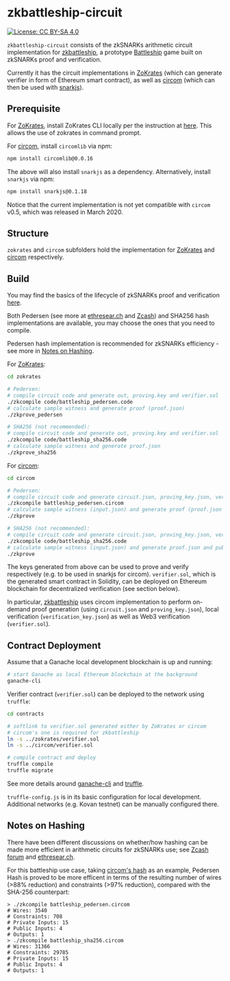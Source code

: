 # zkbattleship-circuit

[![License: CC BY-SA 4.0](https://img.shields.io/badge/License-CC%20BY--SA%204.0-lightgrey.svg)](https://creativecommons.org/licenses/by-sa/4.0/)

`zkbattleship-circuit` consists of the zkSNARKs arithmetic circuit implementation for [zkbattleship](https://github.com/tommymsz006/zkbattleship), a prototype [Battleship](https://en.wikipedia.org/wiki/Battleship_(game)) game built on zkSNARKs proof and verification.

Currently it has the circuit implementations in [ZoKrates](https://github.com/Zokrates/ZoKrates) (which can generate verifier in form of Ethereum smart contract), as well as [circom](https://github.com/iden3/circom) (which can then be used with [snarkjs](https://github.com/iden3/snarkjs)).

## Prerequisite

For [ZoKrates](https://github.com/Zokrates/ZoKrates), install ZoKrates CLI locally per the instruction at [here](https://zokrates.github.io/gettingstarted.html). This allows the use of zokrates in command prompt.

For [circom](https://github.com/iden3/circom), install `circomlib` via npm:

```bash
npm install circomlib@0.0.16
```

The above will also install `snarkjs` as a dependency. Alternatively, install `snarkjs` via npm:

```bash
npm install snarkjs@0.1.18
```

Notice that the current implementation is not yet compatible with `circom` v0.5, which was released in March 2020.

## Structure

`zokrates` and `circom` subfolders hold the implementation for [ZoKrates](https://github.com/Zokrates/ZoKrates) and [circom](https://github.com/iden3/circom) respectively.

## Build

You may find the basics of the lifecycle of zkSNARKs proof and verification [here](https://medium.com/@tommy.msz006/applying-zk-snarks-in-practice-dcecf250adc8?source=friends_link&sk=12836f9e0fd2925df203f5df69dc21db).

Both Pedersen (see more at [ethresear.ch](https://ethresear.ch/t/cheap-hash-functions-for-zksnark-merkle-tree-proofs-which-can-be-calculated-on-chain/3176) and [Zcash](https://github.com/zcash/zcash/issues/2234)) and SHA256 hash implementations are available, you may choose the ones that you need to compile.

Pedersen hash implementation is recommended for zkSNARKs efficiency - see more in [Notes on Hashing](#notes-on-hashing).

For [ZoKrates](https://github.com/Zokrates/ZoKrates):

```bash
cd zokrates

# Pedersen:
# compile circuit code and generate out, proving.key and verifier.sol
./zkcompile code/battleship_pedersen.code
# calculate sample witness and generate proof (proof.json)
./zkprove_pedersen

# SHA256 (not recommended):
# compile circuit code and generate out, proving.key and verifier.sol
./zkcompile code/battleship_sha256.code
# calculate sample witness and generate proof.json
./zkprove_sha256
```

For [circom](https://github.com/iden3/circom):

```bash
cd circom

# Pedersen:
# compile circuit code and generate circuit.json, proving_key.json, verification_key.json and verifier.sol
./zkcompile battleship_pedersen.circom
# calculate sample witness (input.json) and generate proof (proof.json and public.json)
./zkprove

# SHA256 (not recommended):
# compile circuit code and generate circuit.json, proving_key.json, verification_key.json and verifier.sol
./zkcompile code/battleship_sha256.code
# calculate sample witness (input.json) and generate proof.json and public.json
./zkprove
```

The keys generated from above can be used to prove and verify respectively (e.g. to be used in snarkjs for circom). `verifier.sol`, which is the generated smart contract in Solidity, can be deployed on Ethereum blockchain for decentralized verification (see section below).

In particular, [zkbattleship](https://github.com/tommymsz006/zkbattleship) uses circom implementation to perform on-demand proof generation (using `circuit.json` and `proving_key.json`), local verification (`verification_key.json`) as well as Web3 verification (`verifier.sol`).

## Contract Deployment

Assume that a Ganache local development blockchain is up and running:

```bash
# start Ganache as local Ethereum blockchain at the background
ganache-cli
```

Verifier contract (`verifier.sol`) can be deployed to the network using `truffle`:

```bash
cd contracts

# softlink to verifier.sol generated either by ZoKrates or circom
# circom's one is required for zkbattleship
ln -s ../zokrates/verifier.sol
ln -s ../circom/verifier.sol

# compile contract and deploy
truffle compile
truffle migrate
```

See more details around [ganache-cli](https://github.com/trufflesuite/ganache-cli) and [truffle](https://www.trufflesuite.com/truffle).

`truffle-config.js` is in its basic configuration for local development. Additional networks (e.g. Kovan testnet) can be manually configured there.

## Notes on Hashing

There have been different discussions on whether/how hashing can be made more efficient in arithmetic circuits for zkSNARKs use; see [Zcash forum](https://github.com/zcash/zcash/issues/2234) and [ethresear.ch](https://ethresear.ch/t/cheap-hash-functions-for-zksnark-merkle-tree-proofs-which-can-be-calculated-on-chain/3176).

For this battleship use case, taking [circom's hash](https://iden3-docs.readthedocs.io/en/latest/iden3_repos/research/publications/zkproof-standards-workshop-2/pedersen-hash/pedersen.html) as an example, Pedersen Hash is proved to be more efficent in terms of the resulting number of wires (>88% reduction) and constraints (>97% reduction), compared with the SHA-256 counterpart:

```
> ./zkcompile battleship_pedersen.circom 
# Wires: 3540
# Constraints: 708
# Private Inputs: 15
# Public Inputs: 4
# Outputs: 1
> ./zkcompile battleship_sha256.circom 
# Wires: 31366
# Constraints: 29785
# Private Inputs: 15
# Public Inputs: 4
# Outputs: 1
```
